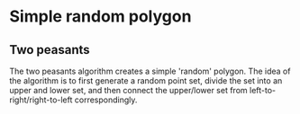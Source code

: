 # Simple random polygon
## Two peasants

The two peasants algorithm creates a simple 'random' polygon. The idea of the algorithm
is to first generate a random point set, divide the set into an upper and lower set,
and then connect the upper/lower set from left-to-right/right-to-left correspondingly. 

